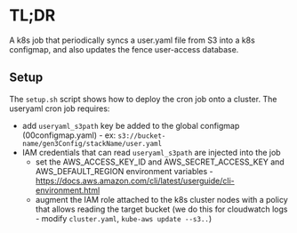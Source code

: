 # TL;DR

A k8s job that periodically syncs a user.yaml file from S3 into a k8s configmap, and also updates the fence user-access database.

## Setup

The `setup.sh` script shows how to deploy the cron job onto a cluster. 
The useryaml cron job requires:

* add `useryaml_s3path` key be added to the global configmap (00configmap.yaml) - ex:
`s3://bucket-name/gen3Config/stackName/user.yaml`
* IAM credentials that can read `useryaml_s3path` are injected into the job 
  - set the AWS_ACCESS_KEY_ID and AWS_SECRET_ACCESS_KEY and AWS_DEFAULT_REGION environment variables -
      https://docs.aws.amazon.com/cli/latest/userguide/cli-environment.html
  - augment the IAM role attached to the k8s cluster nodes with a policy that allows reading the target bucket (we do this for cloudwatch logs - modify `cluster.yaml`, `kube-aws update --s3..`)